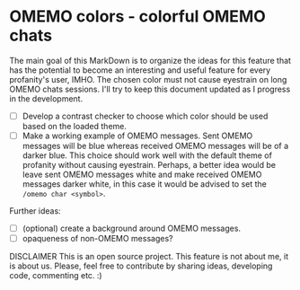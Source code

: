# OMEMO colors - colorful OMEMO chats

The main goal of this MarkDown is to organize the ideas for this feature that has the potential to become an interesting and useful feature for every profanity's user, IMHO. The chosen color must not cause eyestrain on long OMEMO chats sessions. I'll try to keep this document updated as I progress in the development.

- [ ] Develop a contrast checker to choose which color should be used based on the loaded theme.
- [ ] Make a working example of OMEMO messages. Sent OMEMO messages will be blue whereas received OMEMO messages will be of a darker blue. This choice should work well with the default theme of profanity without causing eyestrain. Perhaps, a better idea would be leave sent OMEMO messages white and make received OMEMO messages darker white, in this case it would be advised to set the `/omemo char <symbol>`.

Further ideas:
- [ ] (optional) create a background around OMEMO messages.
- [ ] opaqueness of non-OMEMO messages?

DISCLAIMER
This is an open source project. This feature is not about me, it is about us. Please, feel free to contribute by sharing ideas, developing code, commenting etc. :)